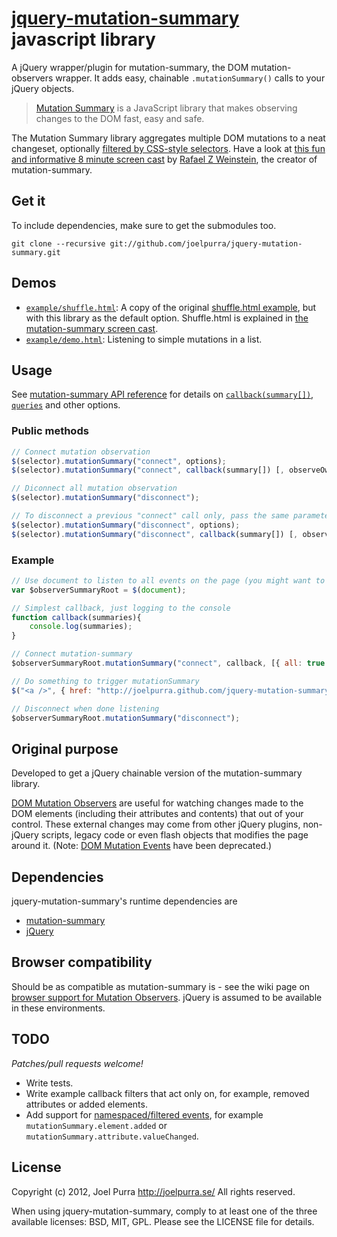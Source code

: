 # [jquery-mutation-summary](http://joelpurra.github.com/jquery-mutation-summary) javascript library
A jQuery wrapper/plugin for mutation-summary, the DOM mutation-observers wrapper. It adds easy, chainable `.mutationSummary()` calls to your jQuery objects.

> [Mutation Summary](http://code.google.com/p/mutation-summary/) is a JavaScript library that makes observing changes to the DOM fast, easy and safe.

The Mutation Summary library aggregates multiple DOM mutations to a neat changeset, optionally [filtered by CSS-style selectors](http://code.google.com/p/mutation-summary/wiki/APIReference#The_element_Query). Have a look at [this fun and informative 8 minute screen cast](http://code.google.com/p/mutation-summary/) by [Rafael Z Weinstein](http://code.google.com/u/rafaelw@chromium.org/), the creator of mutation-summary.

## Get it

To include dependencies, make sure to get the submodules too.

```
git clone --recursive git://github.com/joelpurra/jquery-mutation-summary.git
```

## Demos
* [`example/shuffle.html`](http://joelpurra.github.com/jquery-mutation-summary/example/shuffle.html): A copy of the original [shuffle.html example](http://mutation-summary.googlecode.com/git/examples/shuffle_compare/shuffle.html), but with this library as the default option. Shuffle.html is explained in [the mutation-summary screen cast](http://code.google.com/p/mutation-summary/).
* [`example/demo.html`](http://joelpurra.github.com/jquery-mutation-summary/example/demo.html): Listening to simple mutations in a list.

## Usage

See [mutation-summary API reference](http://code.google.com/p/mutation-summary/wiki/APIReference) for details on [`callback(summary[])`](http://code.google.com/p/mutation-summary/wiki/APIReference#Callback_parameters), [`queries`](http://code.google.com/p/mutation-summary/wiki/APIReference#Query_Types) and other options.

### Public methods

```javascript
// Connect mutation observation
$(selector).mutationSummary("connect", options);
$(selector).mutationSummary("connect", callback(summary[]) [, observeOwnChanges], queries);

// Diconnect all mutation observation
$(selector).mutationSummary("disconnect");

// To disconnect a previous "connect" call only, pass the same parameters
$(selector).mutationSummary("disconnect", options);
$(selector).mutationSummary("disconnect", callback(summary[]) [, observeOwnChanges], queries);
```

### Example

```javascript
// Use document to listen to all events on the page (you might want to be more specific)
var $observerSummaryRoot = $(document);

// Simplest callback, just logging to the console
function callback(summaries){
	console.log(summaries);
}

// Connect mutation-summary
$observerSummaryRoot.mutationSummary("connect", callback, [{ all: true }]);

// Do something to trigger mutationSummary
$("<a />", { href: "http://joelpurra.github.com/jquery-mutation-summary"}).text("Go to the jquery-mutation-summary website").appendTo("body");

// Disconnect when done listening
$observerSummaryRoot.mutationSummary("disconnect");
```

## Original purpose
Developed to get a jQuery chainable version of the mutation-summary library.

[DOM Mutation Observers](http://dvcs.w3.org/hg/domcore/raw-file/tip/Overview.html#mutation-observers) are useful for watching changes made to the DOM elements (including their attributes and contents) that out of your control. These external changes may come from other jQuery plugins, non-jQuery scripts, legacy code or even flash objects that modifies the page around it. (Note: [DOM Mutation Events](http://code.google.com/p/mutation-summary/wiki/DOMMutationObservers) have been deprecated.)

## Dependencies
jquery-mutation-summary's runtime dependencies are

* [mutation-summary](https://code.google.com/p/mutation-summary/)
* [jQuery](http://jquery.com/)

## Browser compatibility
Should be as compatible as mutation-summary is - see the wiki page on [browser support for Mutation Observers](http://code.google.com/p/mutation-summary/wiki/DOMMutationObservers#Browser_Availability). jQuery is assumed to be available in these environments.

## TODO
*Patches/pull requests welcome!*

* Write tests.
* Write example callback filters that act only on, for example, removed attributes or added elements.
* Add support for [namespaced/filtered events](http://docs.jquery.com/Namespaced_Events), for example `mutationSummary.element.added` or `mutationSummary.attribute.valueChanged`.

## License
Copyright (c) 2012, Joel Purra <http://joelpurra.se/>
All rights reserved.

When using jquery-mutation-summary, comply to at least one of the three available licenses: BSD, MIT, GPL.
Please see the LICENSE file for details.
